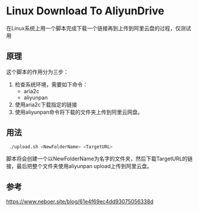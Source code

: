 #  Linux Download To AliyunDrive
在Linux系统上用一个脚本完成下载一个链接再到上传到阿里云盘的过程，仅测试用

## 原理
这个脚本的作用分为三步：
1. 检查系统环境，需要如下命令：
    - aria2c
    - aliyunpan
2. 使用aria2c下载指定的链接
3. 使用aliyunpan命令将下载的文件夹上传到阿里云网盘。

## 用法
```bash
 ./upload.sh <NewFolderName> <TargetURL>
```
脚本将会创建一个以NewFolderName为名字的文件夹，然后下载TargetURL的链接，最后把整个文件夹使用aliyunpan upload上传到阿里云盘。

## 参考
https://www.neboer.site/blog/61e4f69ec4dd93075056338d
